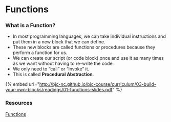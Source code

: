 # Functions

### What is a Function? 

* In most programming languages, we can take individual instructions and put them in a new block that we can define. 
* These new blocks are called functions or procedures because they perform a function for us.
* We can create our script \(or code block\) once and use it as many times as we want without having to re-write the code. 
* We only need to “call” or “invoke” it. 
* This is called **Procedural Abstraction**.



{% embed url="http://bjc-nc.github.io/bjc-course/curriculum/03-build-your-own-blocks/readings/01-functions-slides.pdf" %}

### Resources

[Functions](http://bjc-nc.github.io/bjc-course/curriculum/03-build-your-own-blocks/readings/02-functions-video.mp4)

